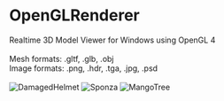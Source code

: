 # OpenGLRenderer
Realtime 3D Model Viewer for Windows using OpenGL 4<br/>
<br/>
Mesh formats: .gltf, .glb, .obj<br/>
Image formats: .png, .hdr, .tga, .jpg, .psd<br/>
<br/>
![DamagedHelmet](https://user-images.githubusercontent.com/19655951/139602928-b89f8123-eb4c-45a1-96ae-e844b1427028.jpg)
![Sponza](https://user-images.githubusercontent.com/19655951/139602931-db826c54-7475-400d-aaa2-3daf638dd77e.jpg)
![MangoTree](https://user-images.githubusercontent.com/19655951/139602932-2ebe21ae-97b6-4250-a538-9245bad3d374.jpg)

